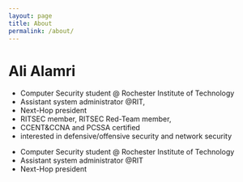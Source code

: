 ```yaml
---
layout: page
title: About
permalink: /about/
---
```


# Ali Alamri

- Computer Security student @ Rochester Institute of Technology
- Assistant system administrator @RIT, 
- Next-Hop president
- RITSEC member, RITSEC Red-Team member, 
- CCENT\&CCNA and PCSSA certified
- interested in defensive/offensive security and network security 

<ul>
  <li>Computer Security student @ Rochester Institute of Technology </li>
  <li>Assistant system administrator @RIT</li>
  <li>Next-Hop president</li>
</ul>